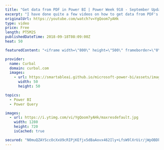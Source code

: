 ```yaml
---
title: "Get data from PDF in Power BI | Power Week 918 - September Update"
excerpt: "I have done quite a few videos on how to get data from PDF's in Power BI, but it was done manually.  In today's video, we are going to test the new connector released in the Power BI Desktop September 2018 update.  To test the connector, we will use the PDF that contained FIFA players information that"
originalUrl: https://youtube.com/watch?v=YgQoom7yAHk
type: video
price: Free
length: PT5M2S
publishedDateTime: 2018-09-18T08:09:00Z
heat: 50

featuredContent: "<iframe width=\"800\" height=\"500\" frameborder=\"0\" src=\"https://www.youtube.com/embed/YgQoom7yAHk\" allow=\"accelerometer; autoplay; encrypted-media; gyroscope; picture-in-picture\" allowfullscreen></iframe>"

provider:
  name: Curbal
  domain: curbal.com
  images:
    - url: https://smartableai.github.io/microsoft-power-bi/assets/images/organizations/curbal.com-50x50.jpg
      width: 50
      height: 50

topics:
  - Power BI
  - Power Query

images:
  - url: https://i.ytimg.com/vi/YgQoom7yAHk/maxresdefault.jpg
    width: 1280
    height: 720
    isCached: true

secured: "N0muQZAYSccOcXxU9cRIPjKEfjx5dBaAovx462Ily+LfsW9lXrUir/jWpOBDkVjQhDP6ENXpWlWuy2mf/FIHTAmMenhXGthZage+MYDMPmE6qNL1zYDSBr3B/7ct4wEUWzETHx0oQVlrxUA0+BrXIkW6WHJ82RMOeICumpQjKNz4g2e0cYo5eBXJ3ooRKAaxkxGOmrVXXqNERJcQn1qAj7hzY6PFN8/JEccEwqwRpSKB8C6Mm8ShctyfiM2dIjjsh/HgZwI4ZJi0PuLnxziLwrmn7jz9aPu9FhnS6oE73jeOyADpi/6qMaD+IKpbGr90ud64Gf4Sy0GedQ4vg1Jlz2rrvViUiln5APX9tdCfKY8oWnIKNX5pFtLXsdk2qAsfR2sdLpGgIS6+HGWc+C79uX3euLk16lmfTGzcJLsucR0=;+03xyXU0hOgl5QybfGgLMg=="
---
```


